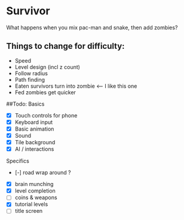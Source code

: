 # Survivor

What happens when you mix pac-man and snake, then add zombies?

## Things to change for difficulty:

* Speed
* Level design (incl z count)
* Follow radius
* Path finding
* Eaten survivors turn into zombie <-- I like this one
* Fed zombies get quicker

##Todo:
Basics
* [x] Touch controls for phone
* [x] Keyboard input
* [x] Basic animation
* [x] Sound
* [x] Tile background
* [x] AI / interactions

Specifics
* [-] road wrap around ?
* [x] brain munching
* [x] level completion
* [ ] coins & weapons
* [x] tutorial levels
* [ ] title screen
